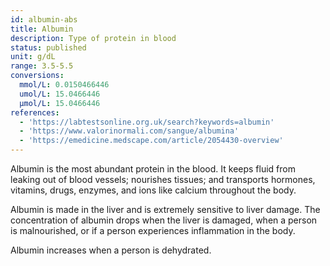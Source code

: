 ```yaml
---
id: albumin-abs
title: Albumin
description: Type of protein in blood
status: published
unit: g/dL
range: 3.5-5.5
conversions:
  mmol/L: 0.0150466446
  umol/L: 15.0466446
  µmol/L: 15.0466446
references:
  - 'https://labtestsonline.org.uk/search?keywords=albumin'
  - 'https://www.valorinormali.com/sangue/albumina'
  - 'https://emedicine.medscape.com/article/2054430-overview'
---
```

Albumin is the most abundant protein in the blood. It keeps fluid from leaking out of blood vessels; nourishes tissues; and transports hormones, vitamins, drugs, enzymes, and ions like calcium throughout the body. 

Albumin is made in the liver and is extremely sensitive to liver damage. The concentration of albumin drops when the liver is damaged, when a person is malnourished, or if a person experiences inflammation in the body. 

Albumin increases when a person is dehydrated.
